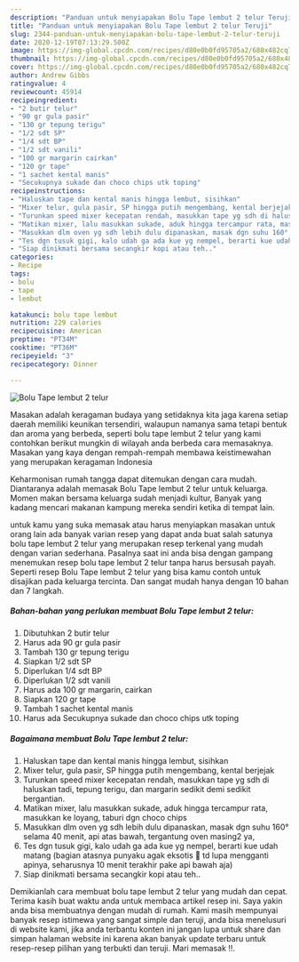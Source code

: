 ```yaml
---
description: "Panduan untuk menyiapakan Bolu Tape lembut 2 telur Teruji"
title: "Panduan untuk menyiapakan Bolu Tape lembut 2 telur Teruji"
slug: 2344-panduan-untuk-menyiapakan-bolu-tape-lembut-2-telur-teruji
date: 2020-12-19T07:13:29.500Z
image: https://img-global.cpcdn.com/recipes/d80e0b0fd95705a2/680x482cq70/bolu-tape-lembut-2-telur-foto-resep-utama.jpg
thumbnail: https://img-global.cpcdn.com/recipes/d80e0b0fd95705a2/680x482cq70/bolu-tape-lembut-2-telur-foto-resep-utama.jpg
cover: https://img-global.cpcdn.com/recipes/d80e0b0fd95705a2/680x482cq70/bolu-tape-lembut-2-telur-foto-resep-utama.jpg
author: Andrew Gibbs
ratingvalue: 4
reviewcount: 45914
recipeingredient:
- "2 butir telur"
- "90 gr gula pasir"
- "130 gr tepung terigu"
- "1/2 sdt SP"
- "1/4 sdt BP"
- "1/2 sdt vanili"
- "100 gr margarin cairkan"
- "120 gr tape"
- "1 sachet kental manis"
- "Secukupnya sukade dan choco chips utk toping"
recipeinstructions:
- "Haluskan tape dan kental manis hingga lembut, sisihkan"
- "Mixer telur, gula pasir, SP hingga putih mengembang, kental berjejak"
- "Turunkan speed mixer kecepatan rendah, masukkan tape yg sdh di haluskan tadi, tepung terigu, dan margarin sedikit demi sedikit bergantian."
- "Matikan mixer, lalu masukkan sukade, aduk hingga tercampur rata, masukkan ke loyang, taburi dgn choco chips"
- "Masukkan dlm oven yg sdh lebih dulu dipanaskan, masak dgn suhu 160° selama 40 menit, api atas bawah, tergantung oven masing2 ya,"
- "Tes dgn tusuk gigi, kalo udah ga ada kue yg nempel, berarti kue udah matang (bagian atasnya punyaku agak eksotis 🤭 td lupa mengganti apinya, seharusnya 10 menit terakhir pake api bawah aja)"
- "Siap dinikmati bersama secangkir kopi atau teh.."
categories:
- Recipe
tags:
- bolu
- tape
- lembut

katakunci: bolu tape lembut 
nutrition: 229 calories
recipecuisine: American
preptime: "PT34M"
cooktime: "PT36M"
recipeyield: "3"
recipecategory: Dinner

---
```



![Bolu Tape lembut 2 telur](https://img-global.cpcdn.com/recipes/d80e0b0fd95705a2/680x482cq70/bolu-tape-lembut-2-telur-foto-resep-utama.jpg)

Masakan adalah keragaman budaya yang setidaknya kita jaga karena setiap daerah memiliki keunikan tersendiri, walaupun namanya sama tetapi bentuk dan aroma yang berbeda, seperti bolu tape lembut 2 telur yang kami contohkan berikut mungkin di wilayah anda berbeda cara memasaknya. Masakan yang kaya dengan rempah-rempah membawa keistimewahan yang merupakan keragaman Indonesia



Keharmonisan rumah tangga dapat ditemukan dengan cara mudah. Diantaranya adalah memasak Bolu Tape lembut 2 telur untuk keluarga. Momen makan bersama keluarga sudah menjadi kultur, Banyak yang kadang mencari makanan kampung mereka sendiri ketika di tempat lain.

untuk kamu yang suka memasak atau harus menyiapkan masakan untuk orang lain ada banyak varian resep yang dapat anda buat salah satunya bolu tape lembut 2 telur yang merupakan resep terkenal yang mudah dengan varian sederhana. Pasalnya saat ini anda bisa dengan gampang menemukan resep bolu tape lembut 2 telur tanpa harus bersusah payah.
Seperti resep Bolu Tape lembut 2 telur yang bisa kamu contoh untuk disajikan pada keluarga tercinta. Dan sangat mudah hanya dengan 10 bahan dan 7 langkah.


<!--inarticleads1-->

##### Bahan-bahan yang perlukan membuat Bolu Tape lembut 2 telur:

1. Dibutuhkan 2 butir telur
1. Harus ada 90 gr gula pasir
1. Tambah 130 gr tepung terigu
1. Siapkan 1/2 sdt SP
1. Diperlukan 1/4 sdt BP
1. Diperlukan 1/2 sdt vanili
1. Harus ada 100 gr margarin, cairkan
1. Siapkan 120 gr tape
1. Tambah 1 sachet kental manis
1. Harus ada Secukupnya sukade dan choco chips utk toping




<!--inarticleads2-->

##### Bagaimana membuat  Bolu Tape lembut 2 telur:

1. Haluskan tape dan kental manis hingga lembut, sisihkan
1. Mixer telur, gula pasir, SP hingga putih mengembang, kental berjejak
1. Turunkan speed mixer kecepatan rendah, masukkan tape yg sdh di haluskan tadi, tepung terigu, dan margarin sedikit demi sedikit bergantian.
1. Matikan mixer, lalu masukkan sukade, aduk hingga tercampur rata, masukkan ke loyang, taburi dgn choco chips
1. Masukkan dlm oven yg sdh lebih dulu dipanaskan, masak dgn suhu 160° selama 40 menit, api atas bawah, tergantung oven masing2 ya,
1. Tes dgn tusuk gigi, kalo udah ga ada kue yg nempel, berarti kue udah matang (bagian atasnya punyaku agak eksotis 🤭 td lupa mengganti apinya, seharusnya 10 menit terakhir pake api bawah aja)
1. Siap dinikmati bersama secangkir kopi atau teh..




Demikianlah cara membuat bolu tape lembut 2 telur yang mudah dan cepat. Terima kasih buat waktu anda untuk membaca artikel resep ini. Saya yakin anda bisa membuatnya dengan mudah di rumah. Kami masih mempunyai banyak resep istimewa yang sangat simple dan teruji, anda bisa menelusuri di website kami, jika anda terbantu konten ini jangan lupa untuk share dan simpan halaman website ini karena akan banyak update terbaru untuk resep-resep pilihan yang terbukti dan teruji. Mari memasak !!. 
